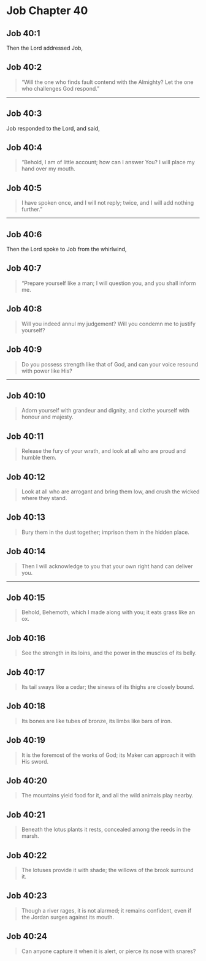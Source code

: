 # Job Chapter 40

## Job 40:1

Then the Lord addressed Job,

## Job 40:2

> “Will the one who finds fault contend with the Almighty?
> Let the one who challenges God respond.”

---

## Job 40:3

Job responded to the Lord, and said,

## Job 40:4

> “Behold, I am of little account; how can I answer You?
> I will place my hand over my mouth.

## Job 40:5

> I have spoken once, and I will not reply;
> twice, and I will add nothing further.”

---

## Job 40:6

Then the Lord spoke to Job from the whirlwind,

## Job 40:7

> “Prepare yourself like a man;
> I will question you, and you shall inform me.

## Job 40:8

> Will you indeed annul my judgement?
> Will you condemn me to justify yourself?

## Job 40:9

> Do you possess strength like that of God,
> and can your voice resound with power like His?

---

## Job 40:10

> Adorn yourself with grandeur and dignity,
> and clothe yourself with honour and majesty.

## Job 40:11

> Release the fury of your wrath,
> and look at all who are proud and humble them.

## Job 40:12

> Look at all who are arrogant and bring them low,
> and crush the wicked where they stand.

## Job 40:13

> Bury them in the dust together;
> imprison them in the hidden place.

## Job 40:14

> Then I will acknowledge to you
> that your own right hand can deliver you.

---

## Job 40:15

> Behold, Behemoth, which I made along with you;
> it eats grass like an ox.

## Job 40:16

> See the strength in its loins,
> and the power in the muscles of its belly.

## Job 40:17

> Its tail sways like a cedar;
> the sinews of its thighs are closely bound.

## Job 40:18

> Its bones are like tubes of bronze,
> its limbs like bars of iron.

## Job 40:19

> It is the foremost of the works of God;
> its Maker can approach it with His sword.

## Job 40:20

> The mountains yield food for it,
> and all the wild animals play nearby.

## Job 40:21

> Beneath the lotus plants it rests,
> concealed among the reeds in the marsh.

## Job 40:22

> The lotuses provide it with shade;
> the willows of the brook surround it.

## Job 40:23

> Though a river rages, it is not alarmed;
> it remains confident, even if the Jordan surges against its mouth.

## Job 40:24

> Can anyone capture it when it is alert,
> or pierce its nose with snares?

